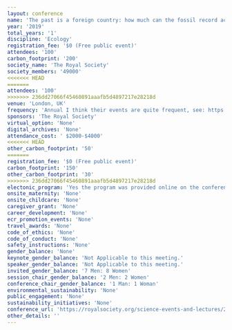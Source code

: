 ```yaml
---
layout: conference 
name: 'The past is a foreign country: how much can the fossil record actually inform conservation'
year: '2019'
total_years: '1'
discipline: 'Ecology'
registration_fee: '$0 (Free public event)'
attendees: '100'
carbon_footprint: '200'
society_name: 'The Royal Society'
society_members: '49000'
<<<<<<< HEAD
=======
attendees: '100'
>>>>>>> 236dd27066f45460891aaafb5d4897217e28218d
venue: 'London, UK'
frequency: 'Annual I think their events are quite frequent, see: https://royalsociety.org/science-events-and-lectures/'
sponsors: 'The Royal Society'
virtual_option: 'None'
digital_archives: 'None'
attendance_cost: ' $2000-$4000'
<<<<<<< HEAD
other_carbon_footprint: '50'
=======
registration_fee: '$0 (Free public event)'
carbon_footprint: '150'
other_carbon_footprint: '30'
>>>>>>> 236dd27066f45460891aaafb5d4897217e28218d
electonic_program: 'Yes the program was provided online on the conference website.'
onsite_maternity: 'None'
onsite_childcare: 'None'
caregiver_grant: 'None'
career_development: 'None'
ecr_promotion_events: 'None'
travel_awards: 'None'
code_of_ethics: 'None'
code_of_conduct: 'None'
safety_instructions: 'None'
gender_balance: 'None'
keynote_gender_balance: 'Not Applicable to this meeting.'
speaker_gender_balance: 'Not Applicable to this meeting.'
invited_gender_balance: '7 Men: 8 Women'
session_chair_gender_balance: '2 Men: 2 Women'
conference_chair_gender_balance: '1 Man: 1 Woman'
environmental_sustainability: 'None'
public_engagement: 'None'
sustainability_initiatives: 'None'
conference_url: 'https://royalsociety.org/science-events-and-lectures/2019/01/the-past-is-a-foreign-country/'
other_details: ''
---
```

